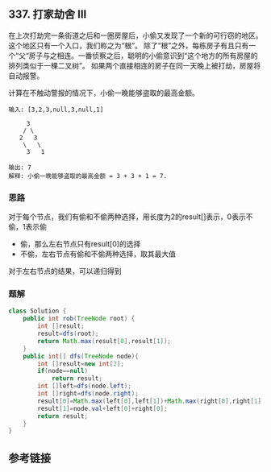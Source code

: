 ## 337. 打家劫舍 III
在上次打劫完一条街道之后和一圈房屋后，小偷又发现了一个新的可行窃的地区。这个地区只有一个入口，我们称之为“根”。 除了“根”之外，每栋房子有且只有一个“父“房子与之相连。一番侦察之后，聪明的小偷意识到“这个地方的所有房屋的排列类似于一棵二叉树”。 如果两个直接相连的房子在同一天晚上被打劫，房屋将自动报警。

计算在不触动警报的情况下，小偷一晚能够盗取的最高金额。

```
输入: [3,2,3,null,3,null,1]

     3
    / \
   2   3
    \   \ 
     3   1

输出: 7 
解释: 小偷一晚能够盗取的最高金额 = 3 + 3 + 1 = 7.
```
### 思路
对于每个节点，我们有偷和不偷两种选择，用长度为2的result[]表示，0表示不偷，1表示偷
* 偷，那么左右节点只有result[0]的选择
* 不偷，左右节点有偷和不偷两种选择，取其最大值

对于左右节点的结果，可以递归得到


### 题解
```java
class Solution {
    public int rob(TreeNode root) {
        int []result;
        result=dfs(root);
        return Math.max(result[0],result[1]);
    }
    public int[] dfs(TreeNode node){
        int []result=new int[2];
        if(node==null)
            return result;
        int []left=dfs(node.left);
        int []right=dfs(node.right);
        result[0]=Math.max(left[0],left[1])+Math.max(right[0],right[1]);
        result[1]=node.val+left[0]+right[0];
        return result;
    }
}
```
## 参考链接